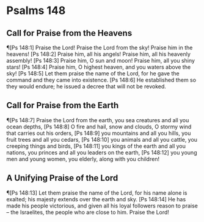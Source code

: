 # Psalms 148

## Call for Praise from the Heavens
¶[Ps 148:1] Praise the Lord! Praise the Lord from the sky! Praise him in the heavens!
[Ps 148:2] Praise him, all his angels! Praise him, all his heavenly assembly!
[Ps 148:3] Praise him, O sun and moon! Praise him, all you shiny stars!
[Ps 148:4] Praise him, O highest heaven, and you waters above the sky!
[Ps 148:5] Let them praise the name of the Lord, for he gave the command and they came into existence.
[Ps 148:6] He established them so they would endure; he issued a decree that will not be revoked.

## Call for Praise from the Earth
¶[Ps 148:7] Praise the Lord from the earth, you sea creatures and all you ocean depths,
[Ps 148:8] O fire and hail, snow and clouds, O stormy wind that carries out his orders,
[Ps 148:9] you mountains and all you hills, you fruit trees and all you cedars,
[Ps 148:10] you animals and all you cattle, you creeping things and birds,
[Ps 148:11] you kings of the earth and all you nations, you princes and all you leaders on the earth,
[Ps 148:12] you young men and young women, you elderly, along with you children!

## A Unifying Praise of the Lord
¶[Ps 148:13] Let them praise the name of the Lord, for his name alone is exalted; his majesty extends over the earth and sky.
[Ps 148:14] He has made his people victorious, and given all his loyal followers reason to praise – the Israelites, the people who are close to him. Praise the Lord!
